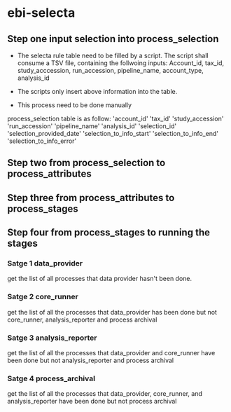 # ebi-selecta
## Step one input selection into process_selection
* The selecta rule table need to be filled by a script. The script shall consume a TSV file, containing the follwoing inputs:
    Account_id, tax_id, study_acccession, run_accession, pipeline_name, account_type, analysis_id

* The scripts only insert above information into the table.

* This process need to be done manually 

process_selection table is as follow:
'account_id'
'tax_id'
'study_accession'
'run_accession'
'pipeline_name'
'analysis_id'
'selection_id'
'selection_provided_date'
'selection_to_info_start'
'selection_to_info_end'
'selection_to_info_error'




## Step two from process_selection to process_attributes  


## Step three from process_attributes to process_stages 


## Step four from process_stages to running the stages

### Satge 1 data_provider
get the list of all processes that data provider hasn't been done.

### Satge 2 core_runner 
get the list of all the processes that data_provider has been done but not core_runner, analysis_reporter and process archival

### Satge 3 analysis_reporter
get the list of all the processes that data_provider and core_runner have been done but not analysis_reporter and process archival

### Satge 4 process_archival
get the list of all the processes that data_provider, core_runner, and analysis_reporter have been done but not process archival
